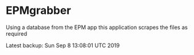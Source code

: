 # EPMgrabber
Using a database from the EPM app this application scrapes the files as required


Latest backup: Sun Sep 8 13:08:01 UTC 2019
